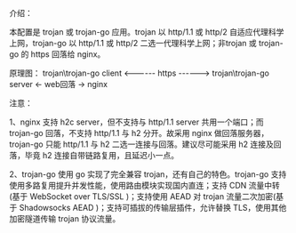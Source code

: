介绍：

本配置是 trojan 或 trojan-go 应用。trojan 以 http/1.1 或 http/2 自适应代理科学上网，trojan-go 以 http/1.1 或 http/2 二选一代理科学上网；非trojan 或 trojan-go 的 https 回落给 nginx。

原理图： trojan\trojan-go client <------ https ------> trojan\trojan-go server <- web回落 -> nginx

注意：

1、nginx 支持 h2c server，但不支持与 http/1.1 server 共用一个端口；而 trojan-go 回落，不支持 http/1.1 与 h2 分开。故采用 nginx 做回落服务器，trojan-go 只能 http/1.1 与 h2 二选一连接与回落。建议尽可能采用 h2 连接及回落，毕竟 h2 连接自带链路复用，且延迟小一点。

2、trojan-go 使用 go 实现了完全兼容 trojan，还有自己的特色。trojan-go 支持使用多路复用提升并发性能，使用路由模块实现国内直连；支持 CDN 流量中转(基于 WebSocket over TLS/SSL )；支持使用 AEAD 对 trojan 流量二次加密(基于 Shadowsocks AEAD )；支持可插拔的传输层插件，允许替换 TLS，使用其他加密隧道传输 trojan 协议流量。
